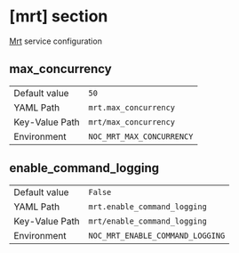 # [mrt] section

[Mrt](../services-reference/mrt.md) service configuration

## max_concurrency

|                |                           |
| -------------- | ------------------------- |
| Default value  | `50`                      |
| YAML Path      | `mrt.max_concurrency`     |
| Key-Value Path | `mrt/max_concurrency`     |
| Environment    | `NOC_MRT_MAX_CONCURRENCY` |

## enable_command_logging

|                |                                  |
| -------------- | -------------------------------- |
| Default value  | `False`                          |
| YAML Path      | `mrt.enable_command_logging`     |
| Key-Value Path | `mrt/enable_command_logging`     |
| Environment    | `NOC_MRT_ENABLE_COMMAND_LOGGING` |
